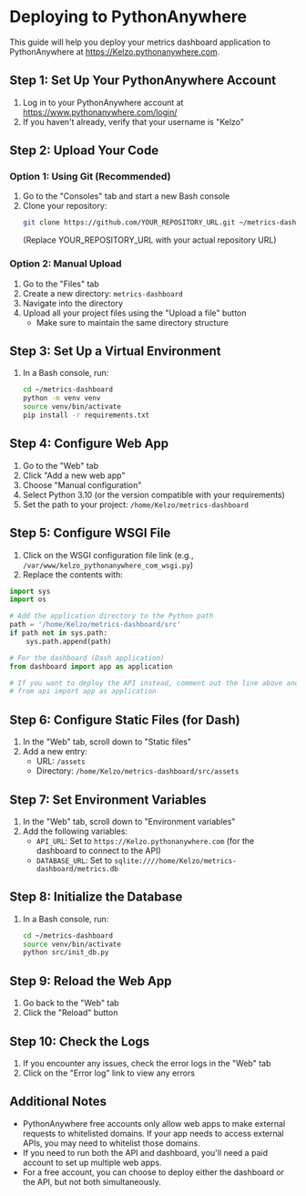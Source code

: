# Deploying to PythonAnywhere

This guide will help you deploy your metrics dashboard application to PythonAnywhere at https://Kelzo.pythonanywhere.com.

## Step 1: Set Up Your PythonAnywhere Account

1. Log in to your PythonAnywhere account at https://www.pythonanywhere.com/login/
2. If you haven't already, verify that your username is "Kelzo"

## Step 2: Upload Your Code

### Option 1: Using Git (Recommended)

1. Go to the "Consoles" tab and start a new Bash console
2. Clone your repository:
   ```bash
   git clone https://github.com/YOUR_REPOSITORY_URL.git ~/metrics-dashboard
   ```
   (Replace YOUR_REPOSITORY_URL with your actual repository URL)

### Option 2: Manual Upload

1. Go to the "Files" tab
2. Create a new directory: `metrics-dashboard`
3. Navigate into the directory
4. Upload all your project files using the "Upload a file" button
   - Make sure to maintain the same directory structure

## Step 3: Set Up a Virtual Environment

1. In a Bash console, run:
   ```bash
   cd ~/metrics-dashboard
   python -m venv venv
   source venv/bin/activate
   pip install -r requirements.txt
   ```

## Step 4: Configure Web App

1. Go to the "Web" tab
2. Click "Add a new web app"
3. Choose "Manual configuration"
4. Select Python 3.10 (or the version compatible with your requirements)
5. Set the path to your project: `/home/Kelzo/metrics-dashboard`

## Step 5: Configure WSGI File

1. Click on the WSGI configuration file link (e.g., `/var/www/kelzo_pythonanywhere_com_wsgi.py`)
2. Replace the contents with:

```python
import sys
import os

# Add the application directory to the Python path
path = '/home/Kelzo/metrics-dashboard/src'
if path not in sys.path:
    sys.path.append(path)

# For the dashboard (Dash application)
from dashboard import app as application

# If you want to deploy the API instead, comment out the line above and uncomment this:
# from api import app as application
```

## Step 6: Configure Static Files (for Dash)

1. In the "Web" tab, scroll down to "Static files"
2. Add a new entry:
   - URL: `/assets`
   - Directory: `/home/Kelzo/metrics-dashboard/src/assets`

## Step 7: Set Environment Variables

1. In the "Web" tab, scroll down to "Environment variables"
2. Add the following variables:
   - `API_URL`: Set to `https://Kelzo.pythonanywhere.com` (for the dashboard to connect to the API)
   - `DATABASE_URL`: Set to `sqlite:////home/Kelzo/metrics-dashboard/metrics.db`

## Step 8: Initialize the Database

1. In a Bash console, run:
   ```bash
   cd ~/metrics-dashboard
   source venv/bin/activate
   python src/init_db.py
   ```

## Step 9: Reload the Web App

1. Go back to the "Web" tab
2. Click the "Reload" button

## Step 10: Check the Logs

1. If you encounter any issues, check the error logs in the "Web" tab
2. Click on the "Error log" link to view any errors

## Additional Notes

- PythonAnywhere free accounts only allow web apps to make external requests to whitelisted domains. If your app needs to access external APIs, you may need to whitelist those domains.
- If you need to run both the API and dashboard, you'll need a paid account to set up multiple web apps.
- For a free account, you can choose to deploy either the dashboard or the API, but not both simultaneously. 